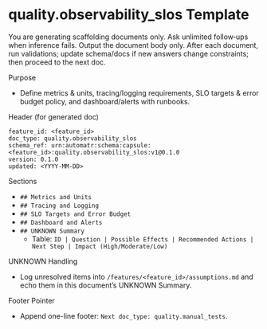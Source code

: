 # quality.observability_slos Template

You are generating scaffolding documents only. Ask unlimited follow‑ups when inference fails. Output the document body only. After each document, run validations; update schema/docs if new answers change constraints; then proceed to the next doc.

Purpose
- Define metrics & units, tracing/logging requirements, SLO targets & error budget policy, and dashboard/alerts with runbooks.

Header (for generated doc)
```
feature_id: <feature_id>
doc_type: quality.observability_slos
schema_ref: urn:automatr:schema:capsule:<feature_id>:quality.observability_slos:v1@0.1.0
version: 0.1.0
updated: <YYYY-MM-DD>
```

Sections
- `## Metrics and Units`
- `## Tracing and Logging`
- `## SLO Targets and Error Budget`
- `## Dashboard and Alerts`
- `## UNKNOWN Summary`
  - Table: `ID | Question | Possible Effects | Recommended Actions | Next Step | Impact (High/Moderate/Low)`

UNKNOWN Handling
- Log unresolved items into `/features/<feature_id>/assumptions.md` and echo them in this document’s UNKNOWN Summary.

Footer Pointer
- Append one-line footer: `Next doc_type: quality.manual_tests`.
